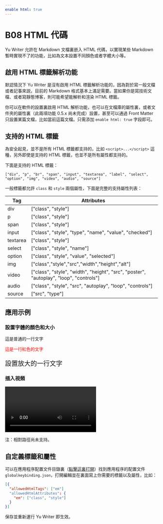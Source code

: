 ```yaml
---
enable html: true
---
```


# B08 HTML 代碼

Yu Writer 允許在 Markdown 文檔裏嵌入 HTML 代碼，以實現某些 Markdown 暫時實現不了的功能，比如為文本設置不同顏色或者字體大小等。

## 啟用 HTML 標籤解析功能

默認情況下 Yu Writer 是沒有啟用 HTML 標籤解析功能的，因為對於寫一般文檔或者記事來説，目前的 Markdown 格式基本上滿足需要。當如果你是寫技術文檔、或者寫靜態博客，則可能希望能解析和渲染 HTML 標籤。

你可以在軟件的設置裏啟用 HTML 解析功能，也可以在文檔庫的屬性裏，或者文件夾的屬性裏（此兩項功能 0.5.x 尚未完成）設置，甚至可以通過 Front Matter 只設置某篇文檔，比如當前這篇文檔。只需添加 `enable html: true` 字段即可。

## 支持的 HTML 標籤

為安全起見，並不是所有 HTML 標籤都支持的，比如 `<script>...</script>` 這種，另外即使是支持的 HTML 標籤，也並不是所有屬性都支持的。

下面是支持的 HTML 標籤：

    ["div", "p", "br", "span", "input", "textarea", "label", "select", "option", "img", "video", "audio", "source"]

一般標籤都允許 `class` 和 `style` 兩個屬性，下面是完整的支持屬性列表：

| Tag      | Attributes |
| -------- | ---------- |
| div      |  ["class", "style"] |
| p        |  ["class", "style"] |
| span     |  ["class", "style"] |
| input    |  ["class", "style", "type", "name", "value", "checked"] |
| textarea |  ["class", "style"] |
| select   |  ["class", "style", "name"] |
| option   |  ["class", "style", "value", "selected"] |
| img      |  ["class","style","src","width","height","alt"] |
| video    |  ["class", "style", "width", "height", "src", "poster", "autoplay", "loop", "controls"] |
| audio    |  ["class", "style", "src", "autoplay", "loop", "controls"] |
| source   |  ["src", "type"] |

## 應用示例

### 設置字體的顏色和大小

這是普通的一行文字
<p style="color: red;">這是一行紅色的文字</p>
<p style="font-size: 1.5em">設置放大的一行文字</p>

### 插入視頻

<video src="$appres/images/example.mp4"></video>

 注：相對路徑尚未支持。

## 自定義標籤和屬性

可以在應用程序配置文件目錄裏（[點擊這裏打開]($command:reveal?${runtime.paths.config})）找到應用程序的配置文件 `globalkeybinding.json`，打開編輯並在裏面寫上你需要的標籤以及屬性，比如：

```json
[{
  "allowedHtmlTags": ["em"]
  "allowedHtmlAttributes": {
    "em": ["class", "style"]
  }
}]
```

保存並重新運行 Yu Writer 即生效。
